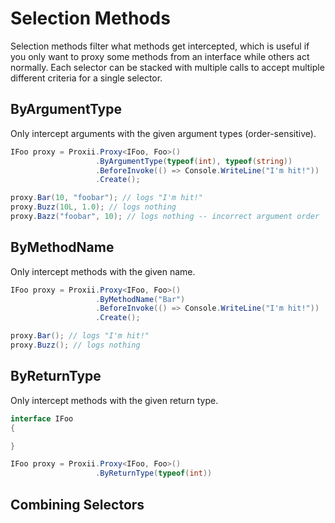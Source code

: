 # Selection Methods
Selection methods filter what methods get intercepted, which is useful if you only want to proxy some methods from an interface while others act normally. Each selector can be stacked with multiple calls to accept multiple different criteria for a single selector.

## ByArgumentType
Only intercept arguments with the given argument types (order-sensitive).
```csharp
IFoo proxy = Proxii.Proxy<IFoo, Foo>()
                   .ByArgumentType(typeof(int), typeof(string))
                   .BeforeInvoke(() => Console.WriteLine("I'm hit!"))
                   .Create();

proxy.Bar(10, "foobar"); // logs "I'm hit!"
proxy.Buzz(10L, 1.0); // logs nothing
proxy.Bazz("foobar", 10); // logs nothing -- incorrect argument order
```

## ByMethodName
Only intercept methods with the given name.

```csharp
IFoo proxy = Proxii.Proxy<IFoo, Foo>()
                   .ByMethodName("Bar")
                   .BeforeInvoke(() => Console.WriteLine("I'm hit!"))
                   .Create();

proxy.Bar(); // logs "I'm hit!"
proxy.Buzz(); // logs nothing
```

## ByReturnType
Only intercept methods with the given return type.

```csharp
interface IFoo
{

}

IFoo proxy = Proxii.Proxy<IFoo, Foo>()
                   .ByReturnType(typeof(int))
```

## Combining Selectors

